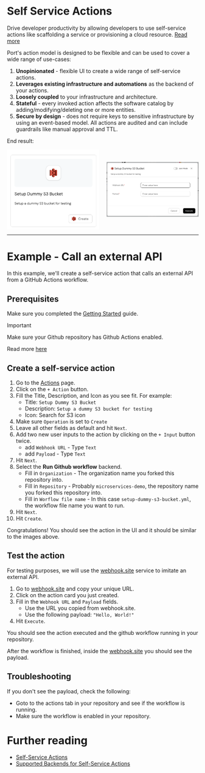 # Self Service Actions

Drive developer productivity by allowing developers to use self-service actions like scaffolding a service or provisioning a cloud resource. [Read more](https://docs.getport.io/actions-and-automations/create-self-service-experiences/)

Port's action model is designed to be flexible and can be used to cover a wide range of use-cases:

1. **Unopinionated** - flexible UI to create a wide range of self-service actions.
2. **Leverages existing infrastructure and automations** as the backend of your actions.
3. **Loosely coupled** to your infrastructure and architecture.
4. **Stateful** - every invoked action affects the software catalog by adding/modifying/deleting one or more entities.
5. **Secure by design** - does not require keys to sensitive infrastructure by using an event-based model. All actions are audited and can include guardrails like manual approval and TTL.

End result:

<div style="display: flex; gap: 20px; align-items: center; justify-content: center;">
    <img src="./docs/assets/action-card.png" alt="action-card" style="max-width: 48%; height: auto; object-fit: contain;">
    <img src="./docs/assets/action-form.png" alt="action-form" style="max-width: 48%; height: auto; object-fit: contain;">
</div>

---

# Example - Call an external API

In this example, we'll create a self-service action that calls an external API from a GitHub Actions workflow.

## Prerequisites

Make sure you completed the [Getting Started](./GETTING-STARTED.md) guide.

> [!IMPORTANT]  
> Make sure your Github repository has Github Actions enabled.
>
> Read more [here](https://docs.github.com/en/actions/managing-workflow-runs-and-deployments/managing-workflow-runs/disabling-and-enabling-a-workflow#enabling-a-workflow)

## Create a self-service action

1. Go to the [Actions](https://app.getport.io/self-serve) page.
2. Click on the `+ Action` button.
3. Fill the Title, Description, and Icon as you see fit. For example:
   - Title: `Setup Dummy S3 Bucket`
   - Description: `Setup a dummy S3 bucket for testing`
   - Icon: Search for S3 icon
4. Make sure `Operation` is set to `Create`
5. Leave all other fields as default and hit `Next`.
6. Add two new user inputs to the action by clicking on the `+ Input` button twice.
   - add `Webhook URL` - Type `Text`
   - add `Payload` - Type `Text`
7. Hit `Next`.
8. Select the **Run Github workflow** backend.
   - Fill in `Organization` - The organization name you forked this repository into.
   - Fill in `Repository` - Probably `microservices-demo`, the repository name you forked this repository into.
   - Fill in `Worflow file name` - In this case `setup-dummy-s3-bucket.yml`, the workflow file name you want to run.
9. Hit `Next`.
10. Hit `Create`.

Congratulations! You should see the action in the UI and it should be similar to the images above.

## Test the action

For testing purposes, we will use the [webhook.site](https://webhook.site/) service to imitate an external API.

1. Go to [webhook.site](https://webhook.site/) and copy your unique URL.
2. Click on the action card you just created.
3. Fill in the `Webhook URL` and `Payload` fields.
   - Use the URL you copied from webhook.site.
   - Use the following payload: `"Hello, World!"`
4. Hit `Execute`.

You should see the action executed and the github workflow running in your repository.

After the workflow is finished, inside the [webhook.site](https://webhook.site/) you should see the payload.

## Troubleshooting

If you don't see the payload, check the following:

- Goto to the actions tab in your repository and see if the workflow is running.
- Make sure the workflow is enabled in your repository.

# Further reading

- [Self-Service Actions](https://docs.getport.io/actions-and-automations/create-self-service-experiences/)
- [Supported Backends for Self-Service Actions](https://docs.getport.io/actions-and-automations/setup-backend/)
